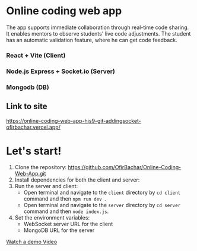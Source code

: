 # Online coding web app
The app supports immediate collaboration through real-time code sharing.
It enables mentors to observe students' live code adjustments.
The student has an automatic validation feature, where he can get code feedback.

### React + Vite (Client)
### Node.js Express + Socket.io (Server)
### Mongodb (DB)


## Link to site
https://online-coding-web-app-hjs9-git-addingsocket-ofirbachar.vercel.app/

# Let's start!
1. Clone the repository: https://github.com/OfirBachar/Online-Coding-Web-App.git
2. Install dependencies for both the client and server:
3. Run the server and client:
    - Open terminal and navigate to the `client` directory by `cd client` command and then `npm run dev `.
    - Open terminal and navigate to the `server` directory by `cd server` command and then `node index.js`.
4. Set the environment variables:
    - WebSocket server URL for the client
    - MongoDB URL for the server

[Watch a demo Video](client/src/asserts/demoVideo.mp4)